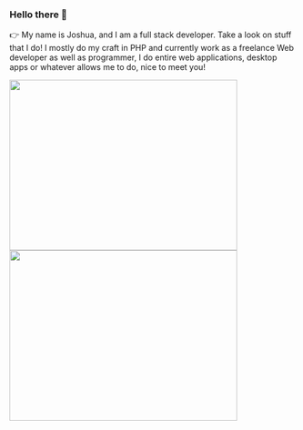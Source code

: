 ### Hello there 👋



👉 My name is Joshua, and I am a full stack developer. Take a look on stuff that I do! I mostly do my craft in PHP and currently work as a freelance Web developer as well as programmer, I do entire web applications, desktop apps or whatever allows me to do, nice to meet you!


<img src="https://user-images.githubusercontent.com/105678913/224467192-8da5f912-ef41-490b-9263-c29c5b03cf9f.png" width="400" height="300">
<img src="https://user-images.githubusercontent.com/105678913/224467218-b6dd4433-6fc2-4b2f-8699-8b84d4632bcc.png" width="400" height="300">
<!--
**anderson895/anderson895** is a ✨ _special_ ✨ repository because its `README.md` (this file) appears on your GitHub profile.

Here are some ideas to get you started:

- 🔭 I’m currently working on ...
- 🌱 I’m currently learning ...
- 👯 I’m looking to collaborate on ...
- 🤔 I’m looking for help with ...
- 💬 Ask me about ...
- 📫 How to reach me: ...
- 😄 Pronouns: ...
- ⚡ Fun fact: ...
-->

